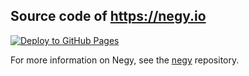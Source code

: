 ## Source code of https://negy.io

[![Deploy to GitHub Pages](https://github.com/negyio/negyio.github.io/actions/workflows/deploy.yml/badge.svg)](https://github.com/negyio/negyio.github.io/actions/workflows/deploy.yml)

For more information on Negy, see the [negy](https://github.com/negyio/negy) repository.
